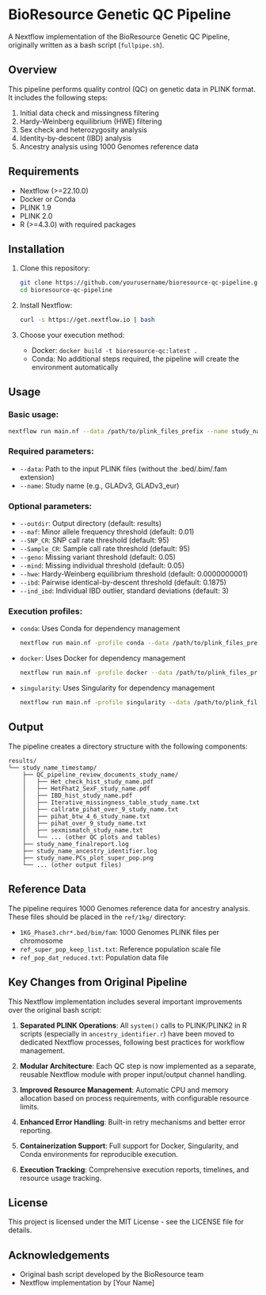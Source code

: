 # BioResource Genetic QC Pipeline

A Nextflow implementation of the BioResource Genetic QC Pipeline, originally written as a bash script (`fullpipe.sh`).

## Overview

This pipeline performs quality control (QC) on genetic data in PLINK format. It includes the following steps:

1. Initial data check and missingness filtering
2. Hardy-Weinberg equilibrium (HWE) filtering
3. Sex check and heterozygosity analysis
4. Identity-by-descent (IBD) analysis
5. Ancestry analysis using 1000 Genomes reference data

## Requirements

- Nextflow (>=22.10.0)
- Docker or Conda
- PLINK 1.9
- PLINK 2.0
- R (>=4.3.0) with required packages

## Installation

1. Clone this repository:
   ```bash
   git clone https://github.com/yourusername/bioresource-qc-pipeline.git
   cd bioresource-qc-pipeline
   ```

2. Install Nextflow:
   ```bash
   curl -s https://get.nextflow.io | bash
   ```

3. Choose your execution method:
   - Docker: `docker build -t bioresource-qc:latest .`
   - Conda: No additional steps required, the pipeline will create the environment automatically

## Usage

### Basic usage:

```bash
nextflow run main.nf --data /path/to/plink_files_prefix --name study_name
```

### Required parameters:

- `--data`: Path to the input PLINK files (without the .bed/.bim/.fam extension)
- `--name`: Study name (e.g., GLADv3, GLADv3_eur)

### Optional parameters:

- `--outdir`: Output directory (default: results)
- `--maf`: Minor allele frequency threshold (default: 0.01)
- `--SNP_CR`: SNP call rate threshold (default: 95)
- `--Sample_CR`: Sample call rate threshold (default: 95)
- `--geno`: Missing variant threshold (default: 0.05)
- `--mind`: Missing individual threshold (default: 0.05)
- `--hwe`: Hardy-Weinberg equilibrium threshold (default: 0.0000000001)
- `--ibd`: Pairwise identical-by-descent threshold (default: 0.1875)
- `--ind_ibd`: Individual IBD outlier, standard deviations (default: 3)

### Execution profiles:

- `conda`: Uses Conda for dependency management
  ```bash
  nextflow run main.nf -profile conda --data /path/to/plink_files_prefix --name study_name
  ```

- `docker`: Uses Docker for dependency management
  ```bash
  nextflow run main.nf -profile docker --data /path/to/plink_files_prefix --name study_name
  ```

- `singularity`: Uses Singularity for dependency management
  ```bash
  nextflow run main.nf -profile singularity --data /path/to/plink_files_prefix --name study_name
  ```

## Output

The pipeline creates a directory structure with the following components:

```
results/
└── study_name_timestamp/
    ├── QC_pipeline_review_documents_study_name/
    │   ├── Het_check_hist_study_name.pdf
    │   ├── HetFhat2_SexF_study_name.pdf
    │   ├── IBD_hist_study_name.pdf
    │   ├── Iterative_missingness_table_study_name.txt
    │   ├── callrate_pihat_over_9_study_name.txt
    │   ├── pihat_btw_4_6_study_name.txt
    │   ├── pihat_over_9_study_name.txt
    │   ├── sexmismatch_study_name.txt
    │   └── ... (other QC plots and tables)
    ├── study_name_finalreport.log
    ├── study_name_ancestry_identifier.log
    ├── study_name.PCs_plot_super_pop.png
    └── ... (other output files)
```

## Reference Data

The pipeline requires 1000 Genomes reference data for ancestry analysis. These files should be placed in the `ref/1kg/` directory:

- `1KG_Phase3.chr*.bed/bim/fam`: 1000 Genomes PLINK files per chromosome
- `ref_super_pop_keep_list.txt`: Reference population scale file
- `ref_pop_dat_reduced.txt`: Population data file

## Key Changes from Original Pipeline

This Nextflow implementation includes several important improvements over the original bash script:

1. **Separated PLINK Operations**: All `system()` calls to PLINK/PLINK2 in R scripts (especially in `ancestry_identifier.r`) have been moved to dedicated Nextflow processes, following best practices for workflow management.

2. **Modular Architecture**: Each QC step is now implemented as a separate, reusable Nextflow module with proper input/output channel handling.

3. **Improved Resource Management**: Automatic CPU and memory allocation based on process requirements, with configurable resource limits.

4. **Enhanced Error Handling**: Built-in retry mechanisms and better error reporting.

5. **Containerization Support**: Full support for Docker, Singularity, and Conda environments for reproducible execution.

6. **Execution Tracking**: Comprehensive execution reports, timelines, and resource usage tracking.

## License

This project is licensed under the MIT License - see the LICENSE file for details.

## Acknowledgements

- Original bash script developed by the BioResource team
- Nextflow implementation by [Your Name]
